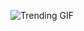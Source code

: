![Trending GIF](https://media4.giphy.com/media/fryY00CO4xCz4uJuDQ/giphy.gif?cid=8bb21772e014kvdr7nl90n15m18urx3j7eqmvnchp0zab0uk&ep=v1_gifs_search&rid=giphy.gif&ct=g)
